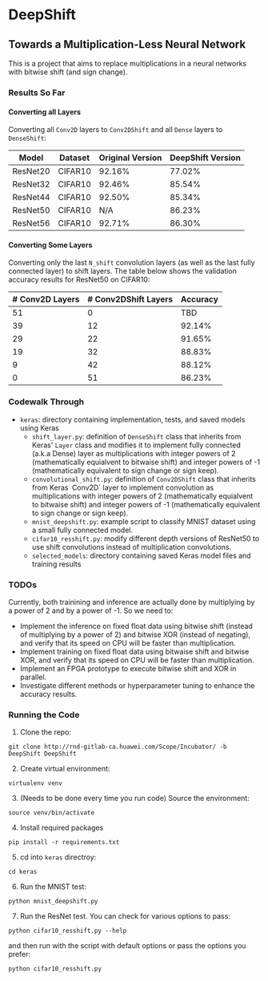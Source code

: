 # DeepShift
## Towards a Multiplication-Less Neural Network

This is a project that aims to replace multiplications in a neural networks with bitwise shift (and sign change).

### Results So Far
#### Converting all Layers
Converting all `Conv2D` layers to `Conv2DShift` and all `Dense` layers to `DenseShift`:

| Model | Dataset | Original Version | DeepShift Version | 
|-------| ------- | -------------------------- | ----------------------------- |
| ResNet20 | CIFAR10 | 92.16% | 77.02% |
| ResNet32 | CIFAR10 | 92.46% | 85.54% |
| ResNet44 | CIFAR10 | 92.50% | 85.34% |
| ResNet50 | CIFAR10 | N/A | 86.23% |
| ResNet56 | CIFAR10 | 92.71% |  86.30% |

#### Converting Some Layers
Converting only the last `N_shift` convolution layers (as well as the last fully connected layer) to shift layers.
The table below shows the validation accuracy results for ResNet50 on CIFAR10:

| # Conv2D Layers | # Conv2DShift Layers | Accuracy |
| --------------- | -------------------- | -------- |
| 51 | 0 | TBD |
| 39 | 12 | 92.14% |
| 29 | 22 | 91.65% |
| 19 | 32 | 88.83% |
| 9 | 42 | 88.12% |
| 0 | 51 | 86.23% |

### Codewalk Through
* `keras`: directory containing implementation, tests, and saved models using Keras
    * `shift_layer.py`: definition of `DenseShift` class that inherits from Keras' `Layer` class and modifies it to implement fully connected (a.k.a Dense) layer as multiplications with integer powers of 2 (mathematically equialvent to bitwaise shift) and  integer powers of -1 (mathematically equivalent to sign change or sign keep). 
    * `convolutional_shift.py`: definition of `Conv2DShift` class that inherits from Keras` `Conv2D` layer to implement convolution as multiplications with integer powers of 2 (mathematically equialvent to bitwaise shift) and  integer powers of -1 (mathematically equivalent to sign change or sign keep).
    * `mnist_deepshift.py`: example script to classify MNIST dataset using a small fully connected model.
    * `cifar10_resshift.py`: modify different depth versions of ResNet50 to use shift convolutions instead of multiplication convolutions.
    * `selected_models`: directory containing saved Keras model files and training results

### TODOs
Currently, both trainining and inference are actually done by multiplying by a power of 2 and by a power of -1.
So we need to:
- Implement the inference on fixed float data using bitwise shift (instead of multiplying by a power of 2) and bitwise XOR (instead of negating), and verify that its speed on CPU will be faster than multiplication.
- Implement training on fixed float data using bitwaise shift and bitwise XOR, and verify that its speed on CPU will be faster than multiplication.
- Implement an FPGA prototype to execute bitwise shift and XOR  in parallel.
- Investigate different methods or hyperparameter tuning to enhance the accuracy results.

### Running the Code
1. Clone the repo:
```
git clone http://rnd-gitlab-ca.huawei.com/Scope/Incubator/ -b DeepShift DeepShift
```
2. Create virtual environment: 
```
virtualenv venv
```
3. (Needs to be done every time you run code) Source the environment:
```
source venv/bin/activate
```
4. Install required packages
```
pip install -r requirements.txt
```
5. cd into `keras` directroy:
```
cd keras
```
6. Run the MNIST test:
```
python mnist_deepshift.py
```
7. Run the ResNet test. You can check for various options to pass:
```
python cifar10_resshift.py --help
```
and then run with the script with default options or pass the options you prefer:
```
python cifar10_resshift.py
```
